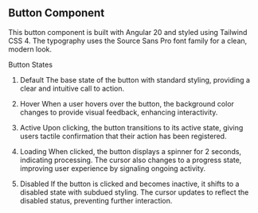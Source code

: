 ## Button Component

This button component is built with Angular 20 and styled using Tailwind CSS 4. The typography uses the Source Sans Pro font family for a clean, modern look.

Button States

1. Default
   The base state of the button with standard styling, providing a clear and intuitive call to action.

2. Hover
   When a user hovers over the button, the background color changes to provide visual feedback, enhancing interactivity.

3. Active
   Upon clicking, the button transitions to its active state, giving users tactile confirmation that their action has been registered.

4. Loading
   When clicked, the button displays a spinner for 2 seconds, indicating processing. The cursor also changes to a progress state, improving user experience by signaling ongoing activity.

5. Disabled
   If the button is clicked and becomes inactive, it shifts to a disabled state with subdued styling. The cursor updates to reflect the disabled status, preventing further interaction.

